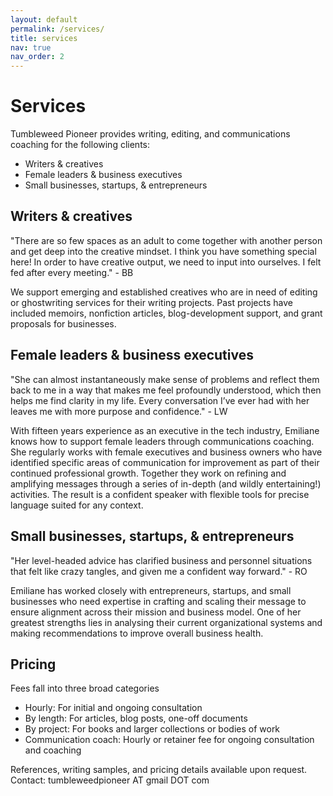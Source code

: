 ```yaml
---
layout: default
permalink: /services/
title: services
nav: true
nav_order: 2
---
```


# Services 

Tumbleweed Pioneer provides writing, editing, and communications coaching for the following clients: 

* Writers & creatives
* Female leaders & business executives 
* Small businesses, startups, & entrepreneurs 



## Writers & creatives
"There are so few spaces as an adult to come together with another person and get deep into the creative mindset. I think you have something special here! In order to have creative output, we need to input into ourselves. I felt fed after every meeting." - BB

We support emerging and established creatives who are in need of editing or ghostwriting services for their writing projects. Past projects have included memoirs, nonfiction articles, blog-development support, and grant proposals for businesses.


## Female leaders & business executives
"She can almost instantaneously make sense of problems and reflect them back to me in a way that makes me feel profoundly understood, which then helps me find clarity in my life. Every conversation I’ve ever had with her leaves me with more purpose and confidence." - LW

With fifteen years experience as an executive in the tech industry, Emiliane knows how to support female leaders through communications coaching. She regularly works with female executives and business owners who have identified specific areas of communication for improvement as part of their continued professional growth. Together they work on refining and amplifying messages through a series of in-depth (and wildly entertaining!) activities. The result is a confident speaker with flexible tools for precise language suited for any context. 


## Small businesses, startups, & entrepreneurs 
"Her level-headed advice has clarified business and personnel situations that felt like crazy tangles, and given me a confident way forward." - RO

Emiliane has worked closely with entrepreneurs, startups, and small businesses who need expertise in crafting and scaling their message to ensure alignment across their mission and business model. One of her greatest strengths lies in analysing their current organizational systems and making recommendations to improve overall business health. 


## Pricing 
Fees fall into three broad categories
* Hourly: For initial and ongoing consultation
* By length: For articles, blog posts, one-off documents
* By project: For books and larger collections or bodies of work
* Communication coach: Hourly or retainer fee for ongoing consultation and coaching

References, writing samples, and pricing details available upon request. Contact: tumbleweedpioneer AT gmail DOT com 

